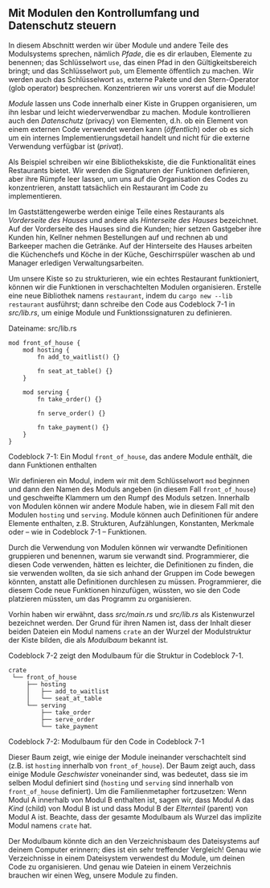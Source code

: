 ## Mit Modulen den Kontrollumfang und Datenschutz steuern

In diesem Abschnitt werden wir über Module und andere Teile des Modulsystems
sprechen, nämlich *Pfade*, die es dir erlauben, Elemente zu benennen; das
Schlüsselwort `use`, das einen Pfad in den Gültigkeitsbereich bringt; und das
Schlüsselwort `pub`, um Elemente öffentlich zu machen. Wir werden auch das
Schlüsselwort `as`, externe Pakete und den Stern-Operator (glob operator)
besprechen. Konzentrieren wir uns vorerst auf die Module!

*Module* lassen uns Code innerhalb einer Kiste in Gruppen organisieren, um ihn
lesbar und leicht wiederverwendbar zu machen. Module kontrollieren auch den
*Datenschutz* (privacy) von Elementen, d.h. ob ein Element von einem externen
Code verwendet werden kann (*öffentlich*) oder ob es sich um ein internes
Implementierungsdetail handelt und nicht für die externe Verwendung verfügbar
ist (*privat*).

Als Beispiel schreiben wir eine Bibliothekskiste, die die Funktionalität eines
Restaurants bietet. Wir werden die Signaturen der Funktionen definieren, aber
ihre Rümpfe leer lassen, um uns auf die Organisation des Codes zu
konzentrieren, anstatt tatsächlich ein Restaurant im Code zu implementieren.

Im Gaststättengewerbe werden einige Teile eines Restaurants als *Vorderseite
des Hauses* und andere als *Hinterseite des Hauses* bezeichnet. Auf der
Vorderseite des Hauses sind die Kunden; hier setzen Gastgeber ihre Kunden hin,
Kellner nehmen Bestellungen auf und rechnen ab und Barkeeper machen die
Getränke. Auf der Hinterseite des Hauses arbeiten die Küchenchefs und Köche in
der Küche, Geschirrspüler waschen ab und Manager erledigen Verwaltungsarbeiten.

Um unsere Kiste so zu strukturieren, wie ein echtes Restaurant funktioniert,
können wir die Funktionen in verschachtelten Modulen organisieren. Erstelle
eine neue Bibliothek namens `restaurant`, indem du `cargo new --lib restaurant`
ausführst; dann schreibe den Code aus Codeblock 7-1 in *src/lib.rs*, um einige
Module und Funktionssignaturen zu definieren.

<span class="filename">Dateiname: src/lib.rs</span>

```rust,noplayground
mod front_of_house {
    mod hosting {
        fn add_to_waitlist() {}

        fn seat_at_table() {}
    }

    mod serving {
        fn take_order() {}

        fn serve_order() {}

        fn take_payment() {}
    }
}
```

<span class="caption">Codeblock 7-1: Ein Modul `front_of_house`, das andere
Module enthält, die dann Funktionen enthalten</span>

Wir definieren ein Modul, indem wir mit dem Schlüsselwort `mod` beginnen und
dann den Namen des Moduls angeben (in diesem Fall `front_of_house`) und
geschweifte Klammern um den Rumpf des Moduls setzen. Innerhalb von Modulen
können wir andere Module haben, wie in diesem Fall mit den Modulen `hosting`
und `serving`. Module können auch Definitionen für andere Elemente enthalten,
z.B. Strukturen, Aufzählungen, Konstanten, Merkmale oder &ndash; wie in
Codeblock 7-1 &ndash; Funktionen.

Durch die Verwendung von Modulen können wir verwandte Definitionen gruppieren
und benennen, warum sie verwandt sind. Programmierer, die diesen Code
verwenden, hätten es leichter, die Definitionen zu finden, die sie verwenden
wollten, da sie sich anhand der Gruppen im Code bewegen könnten, anstatt alle
Definitionen durchlesen zu müssen. Programmierer, die diesem Code neue
Funktionen hinzufügen, wüssten, wo sie den Code platzieren müssten, um das
Programm zu organisieren.

Vorhin haben wir erwähnt, dass *src/main.rs* und *src/lib.rs* als Kistenwurzel
bezeichnet werden. Der Grund für ihren Namen ist, dass der Inhalt dieser beiden
Dateien ein Modul namens `crate` an der Wurzel der Modulstruktur der Kiste
bilden, die als *Modulbaum* bekannt ist.

Codeblock 7-2 zeigt den Modulbaum für die Struktur in Codeblock 7-1.

```text
crate
 └── front_of_house
     ├── hosting
     │   ├── add_to_waitlist
     │   └── seat_at_table
     └── serving
         ├── take_order
         ├── serve_order
         └── take_payment
```

<span class="caption">Codeblock 7-2: Modulbaum für den Code in Codeblock
7-1</span>

Dieser Baum zeigt, wie einige der Module ineinander verschachtelt sind (z.B.
ist `hosting` innerhalb von `front_of_house`). Der Baum zeigt auch, dass einige
Module *Geschwister* voneinander sind, was bedeutet, dass sie im selben Modul
definiert sind (`hosting` und `serving` sind innerhalb von `front_of_house`
definiert). Um die Familienmetapher fortzusetzen: Wenn Modul A innerhalb von
Modul B enthalten ist, sagen wir, dass Modul A das *Kind* (child) von Modul B
ist und dass Modul B der *Elternteil* (parent) von Modul A ist. Beachte, dass der
gesamte Modulbaum als Wurzel das implizite Modul namens `crate` hat.

Der Modulbaum könnte dich an den Verzeichnisbaum des Dateisystems auf deinem
Computer erinnern; dies ist ein sehr treffender Vergleich! Genau wie
Verzeichnisse in einem Dateisystem verwendest du Module, um deinen Code zu
organisieren. Und genau wie Dateien in einem Verzeichnis brauchen wir einen
Weg, unsere Module zu finden.
